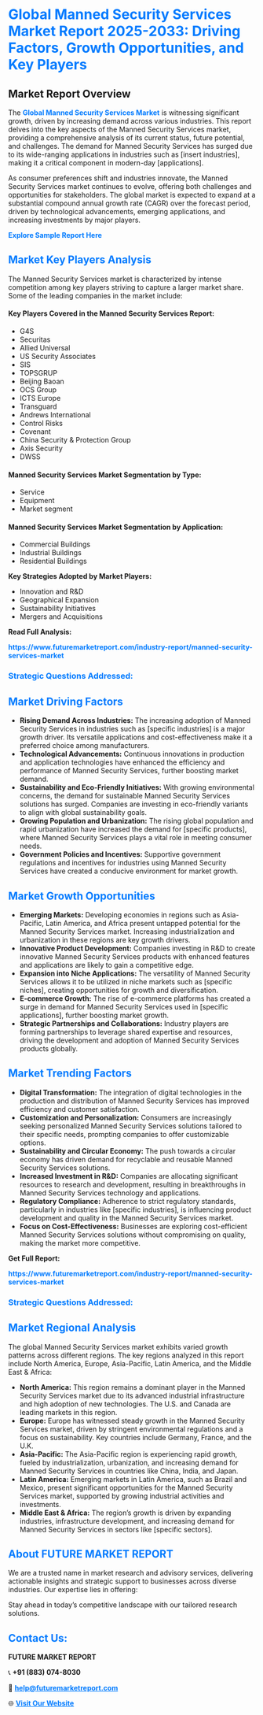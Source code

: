 <h1 style="color: #007BFF;">Global Manned Security Services Market Report 2025-2033: Driving Factors, Growth Opportunities, and Key Players</h1>

<section id="overview">
<h2>Market Report Overview</h2>
<p>The <a href="https://www.futuremarketreport.com/industry-report/manned-security-services-market" style="color: #007BFF; text-decoration: none;"><strong>Global Manned Security Services Market</strong></a> is witnessing significant growth, driven by increasing demand across various industries. This report delves into the key aspects of the Manned Security Services market, providing a comprehensive analysis of its current status, future potential, and challenges. The demand for Manned Security Services has surged due to its wide-ranging applications in industries such as [insert industries], making it a critical component in modern-day [applications].</p>
<p>As consumer preferences shift and industries innovate, the Manned Security Services market continues to evolve, offering both challenges and opportunities for stakeholders. The global market is expected to expand at a substantial compound annual growth rate (CAGR) over the forecast period, driven by technological advancements, emerging applications, and increasing investments by major players.</p>
</section>

<section id="overview">
<p><a href="https://www.futuremarketreport.com/request-sample/reportId=102379" style="color: #007BFF; text-decoration: none;"><strong>Explore Sample Report Here</strong></a></p>
</section>

<section id="key-players">
<h2 style="color: #007BFF;">Market Key Players Analysis</h2>
<p>The Manned Security Services market is characterized by intense competition among key players striving to capture a larger market share. Some of the leading companies in the market include:</p>
<h4>Key Players Covered in the Manned Security Services Report:</h4>
<ul><li>G4S</li><li>Securitas</li><li>Allied Universal</li><li>US Security Associates</li><li>SIS</li><li>TOPSGRUP</li><li>Beijing Baoan</li><li>OCS Group</li><li>ICTS Europe</li><li>Transguard</li><li>Andrews International</li><li>Control Risks</li><li>Covenant</li><li>China Security &amp; Protection Group</li><li>Axis Security</li><li>DWSS</li></ul>
<h4>Manned Security Services Market Segmentation by Type:</h4>
<ul><li>Service</li><li>Equipment</li><li>Market segment</li></ul>

<h4>Manned Security Services Market Segmentation by Application:</h4>
<ul><li>Commercial Buildings</li><li>Industrial Buildings</li><li>Residential Buildings</li></ul>
<p><strong>Key Strategies Adopted by Market Players:</strong></p>
<ul>
<li>Innovation and R&D</li>
<li>Geographical Expansion</li>
<li>Sustainability Initiatives</li>
<li>Mergers and Acquisitions</li>
</ul>
</section>

<section>
<p><strong>Read Full Analysis: </strong></p><a href="https://www.futuremarketreport.com/industry-report/manned-security-services-market" style="color: #007BFF; text-decoration: none;"><strong>https://www.futuremarketreport.com/industry-report/manned-security-services-market</strong></a>
<h3 style="color: #007BFF;">Strategic Questions Addressed:</h3>
</section>

<section id="driving-factors">
<h2 style="color: #007BFF;">Market Driving Factors</h2>
<ul>
<li><strong>Rising Demand Across Industries:</strong> The increasing adoption of Manned Security Services in industries such as [specific industries] is a major growth driver. Its versatile applications and cost-effectiveness make it a preferred choice among manufacturers.</li>
<li><strong>Technological Advancements:</strong> Continuous innovations in production and application technologies have enhanced the efficiency and performance of Manned Security Services, further boosting market demand.</li>
<li><strong>Sustainability and Eco-Friendly Initiatives:</strong> With growing environmental concerns, the demand for sustainable Manned Security Services solutions has surged. Companies are investing in eco-friendly variants to align with global sustainability goals.</li>
<li><strong>Growing Population and Urbanization:</strong> The rising global population and rapid urbanization have increased the demand for [specific products], where Manned Security Services plays a vital role in meeting consumer needs.</li>
<li><strong>Government Policies and Incentives:</strong> Supportive government regulations and incentives for industries using Manned Security Services have created a conducive environment for market growth.</li>
</ul>
</section>

<section id="growth-opportunities">
<h2 style="color: #007BFF;">Market Growth Opportunities</h2>
<ul>
<li><strong>Emerging Markets:</strong> Developing economies in regions such as Asia-Pacific, Latin America, and Africa present untapped potential for the Manned Security Services market. Increasing industrialization and urbanization in these regions are key growth drivers.</li>
<li><strong>Innovative Product Development:</strong> Companies investing in R&D to create innovative Manned Security Services products with enhanced features and applications are likely to gain a competitive edge.</li>
<li><strong>Expansion into Niche Applications:</strong> The versatility of Manned Security Services allows it to be utilized in niche markets such as [specific niches], creating opportunities for growth and diversification.</li>
<li><strong>E-commerce Growth:</strong> The rise of e-commerce platforms has created a surge in demand for Manned Security Services used in [specific applications], further boosting market growth.</li>
<li><strong>Strategic Partnerships and Collaborations:</strong> Industry players are forming partnerships to leverage shared expertise and resources, driving the development and adoption of Manned Security Services products globally.</li>
</ul>
</section>

<section id="trending-factors">
<h2 style="color: #007BFF;">Market Trending Factors</h2>
<ul>
<li><strong>Digital Transformation:</strong> The integration of digital technologies in the production and distribution of Manned Security Services has improved efficiency and customer satisfaction.</li>
<li><strong>Customization and Personalization:</strong> Consumers are increasingly seeking personalized Manned Security Services solutions tailored to their specific needs, prompting companies to offer customizable options.</li>
<li><strong>Sustainability and Circular Economy:</strong> The push towards a circular economy has driven demand for recyclable and reusable Manned Security Services solutions.</li>
<li><strong>Increased Investment in R&D:</strong> Companies are allocating significant resources to research and development, resulting in breakthroughs in Manned Security Services technology and applications.</li>
<li><strong>Regulatory Compliance:</strong> Adherence to strict regulatory standards, particularly in industries like [specific industries], is influencing product development and quality in the Manned Security Services market.</li>
<li><strong>Focus on Cost-Effectiveness:</strong> Businesses are exploring cost-efficient Manned Security Services solutions without compromising on quality, making the market more competitive.</li>
</ul>
</section>

<section>
<p><strong>Get Full Report: </strong></p><a href="https://www.futuremarketreport.com/industry-report/manned-security-services-market" style="color: #007BFF; text-decoration: none;"><strong>https://www.futuremarketreport.com/industry-report/manned-security-services-market</strong></a>
<h3 style="color: #007BFF;">Strategic Questions Addressed:</h3>
</section>


<section id="regional-analysis">
<h2 style="color: #007BFF;">Market Regional Analysis</h2>
<p>The global Manned Security Services market exhibits varied growth patterns across different regions. The key regions analyzed in this report include North America, Europe, Asia-Pacific, Latin America, and the Middle East & Africa:</p>
<ul>
<li><strong>North America:</strong> This region remains a dominant player in the Manned Security Services market due to its advanced industrial infrastructure and high adoption of new technologies. The U.S. and Canada are leading markets in this region.</li>
<li><strong>Europe:</strong> Europe has witnessed steady growth in the Manned Security Services market, driven by stringent environmental regulations and a focus on sustainability. Key countries include Germany, France, and the U.K.</li>
<li><strong>Asia-Pacific:</strong> The Asia-Pacific region is experiencing rapid growth, fueled by industrialization, urbanization, and increasing demand for Manned Security Services in countries like China, India, and Japan.</li>
<li><strong>Latin America:</strong> Emerging markets in Latin America, such as Brazil and Mexico, present significant opportunities for the Manned Security Services market, supported by growing industrial activities and investments.</li>
<li><strong>Middle East & Africa:</strong> The region’s growth is driven by expanding industries, infrastructure development, and increasing demand for Manned Security Services in sectors like [specific sectors].</li>
</ul>
</section>

<footer>
<h2 style="color: #007BFF;">About FUTURE MARKET REPORT</h2>
<p>We are a trusted name in market research and advisory services, delivering actionable insights and strategic support to businesses across diverse industries. Our expertise lies in offering:</p>

<p>Stay ahead in today’s competitive landscape with our tailored research solutions.</p>

<h2 style="color: #007BFF;">Contact Us:</h2>
<p><strong>FUTURE MARKET REPORT</strong></p>
<p>📞 <strong>+91 (883) 074-8030</strong></p>
<p>📧 <strong><a href="mailto:help@futuremarketreport.com" style="color: #007BFF;">help@futuremarketreport.com</a></strong></p>
<p>🌐 <strong><a href="https://www.futuremarketreport.com/" style="color: #007BFF;">Visit Our Website</a></strong></p>
</footer>